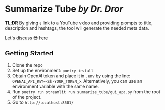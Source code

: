 # Summarize Tube *by Dr. Dror*

**TL;DR** By giving a link to a YouTube video and providing prompts to title, description and hashtags, the tool will generate the needed meta data.

Let's discuss 😎 [here](https://github.com/drorata/summarize_tube/discussions)

## Getting Started

1. Clone the repo
2. Set up the environment: `poetry install`
3. Obtain OpenAI token and place it in `.env` by using the line: `OPENAI_API_KEY=<sk-YOUR_TOKEN_>`. Alternatively, you can use an environment variable with the same name.
4. Run `poetry run streamlit run summarize_tube/gui_app.py` from the root of the project.
5. Go to `http://localhost:8501/`
